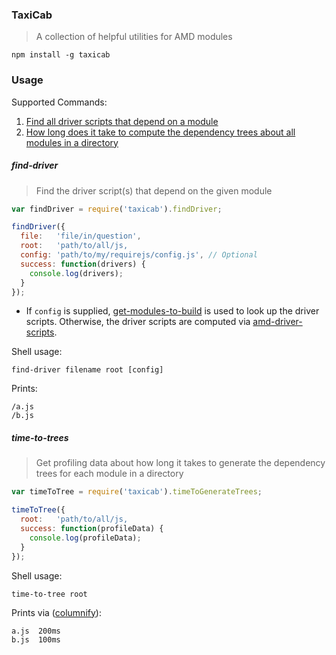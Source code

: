 ### TaxiCab

> A collection of helpful utilities for AMD modules

`npm install -g taxicab`

### Usage

Supported Commands:

1. [Find all driver scripts that depend on a module](#find-driver)
2. [How long does it take to compute the dependency trees about all modules in a directory](#time-to-trees)


##### find-driver

> Find the driver script(s) that depend on the given module

```js
var findDriver = require('taxicab').findDriver;

findDriver({
  file:   'file/in/question',
  root:   'path/to/all/js,
  config: 'path/to/my/requirejs/config.js', // Optional
  success: function(drivers) {
    console.log(drivers);
  }
});
```

* If `config` is supplied, [get-modules-to-build](https://github.com/mrjoelkemp/node-get-modules-to-build) is used to look up
the driver scripts. Otherwise, the driver scripts are computed via [amd-driver-scripts](https://github.com/mrjoelkemp/node-amd-driver-scripts).

Shell usage:

`find-driver filename root [config]`

Prints:

```
/a.js
/b.js
```

##### time-to-trees

> Get profiling data about how long it takes to generate the dependency trees for each module in a directory

```js
var timeToTree = require('taxicab').timeToGenerateTrees;

timeToTree({
  root:   'path/to/all/js,
  success: function(profileData) {
    console.log(profileData);
  }
});
```

Shell usage:

`time-to-tree root`

Prints via ([columnify](https://github.com/timoxley/columnify)):

```
a.js  200ms
b.js  100ms
```
